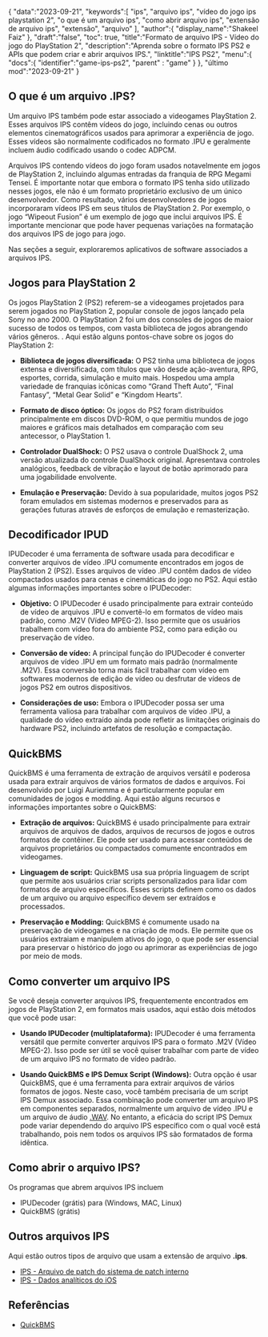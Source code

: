 {
"data":"2023-09-21",
   "keywords":[
"ips",
"arquivo ips",
"vídeo do jogo ips playstation 2",
"o que é um arquivo ips",
"como abrir arquivo ips",
"extensão de arquivo ips",
"extensão",
"arquivo"
],
   "author":{
"display_name":"Shakeel Faiz"
},
"draft":"false",
"toc": true,
"title":"Formato de arquivo IPS - Vídeo do jogo do PlayStation 2",
   "description":"Aprenda sobre o formato IPS PS2 e APIs que podem criar e abrir arquivos IPS.",
"linktitle":"IPS PS2",
   "menu":{
      "docs":{
         "identifier":"game-ips-ps2",
"parent" : "game"
}
},
"último mod":"2023-09-21"
}

## O que é um arquivo .IPS?

Um arquivo IPS também pode estar associado a videogames PlayStation 2. Esses arquivos IPS contêm vídeos do jogo, incluindo cenas ou outros elementos cinematográficos usados para aprimorar a experiência de jogo. Esses vídeos são normalmente codificados no formato .IPU e geralmente incluem áudio codificado usando o codec ADPCM.

Arquivos IPS contendo vídeos do jogo foram usados notavelmente em jogos de PlayStation 2, incluindo algumas entradas da franquia de RPG Megami Tensei. É importante notar que embora o formato IPS tenha sido utilizado nesses jogos, ele não é um formato proprietário exclusivo de um único desenvolvedor. Como resultado, vários desenvolvedores de jogos incorporaram vídeos IPS em seus títulos de PlayStation 2. Por exemplo, o jogo “Wipeout Fusion” é um exemplo de jogo que inclui arquivos IPS. É importante mencionar que pode haver pequenas variações na formatação dos arquivos IPS de jogo para jogo.

Nas seções a seguir, exploraremos aplicativos de software associados a arquivos IPS.

## Jogos para PlayStation 2

Os jogos PlayStation 2 (PS2) referem-se a videogames projetados para serem jogados no PlayStation 2, popular console de jogos lançado pela Sony no ano 2000. O PlayStation 2 foi um dos consoles de jogos de maior sucesso de todos os tempos, com vasta biblioteca de jogos abrangendo vários gêneros. . Aqui estão alguns pontos-chave sobre os jogos do PlayStation 2:

- **Biblioteca de jogos diversificada:** O PS2 tinha uma biblioteca de jogos extensa e diversificada, com títulos que vão desde ação-aventura, RPG, esportes, corrida, simulação e muito mais. Hospedou uma ampla variedade de franquias icônicas como “Grand Theft Auto”, “Final Fantasy”, “Metal Gear Solid” e “Kingdom Hearts”.

- **Formato de disco óptico:** Os jogos do PS2 foram distribuídos principalmente em discos DVD-ROM, o que permitiu mundos de jogo maiores e gráficos mais detalhados em comparação com seu antecessor, o PlayStation 1.

- **Controlador DualShock:** O PS2 usava o controle DualShock 2, uma versão atualizada do controle DualShock original. Apresentava controles analógicos, feedback de vibração e layout de botão aprimorado para uma jogabilidade envolvente.

- **Emulação e Preservação:** Devido à sua popularidade, muitos jogos PS2 foram emulados em sistemas modernos e preservados para as gerações futuras através de esforços de emulação e remasterização.

## Decodificador IPUD

IPUDecoder é uma ferramenta de software usada para decodificar e converter arquivos de vídeo .IPU comumente encontrados em jogos de PlayStation 2 (PS2). Esses arquivos de vídeo .IPU contêm dados de vídeo compactados usados para cenas e cinemáticas do jogo no PS2. Aqui estão algumas informações importantes sobre o IPUDecoder:

- **Objetivo:** O IPUDecoder é usado principalmente para extrair conteúdo de vídeo de arquivos .IPU e convertê-lo em formatos de vídeo mais padrão, como .M2V (Vídeo MPEG-2). Isso permite que os usuários trabalhem com vídeo fora do ambiente PS2, como para edição ou preservação de vídeo.

- **Conversão de vídeo:** A principal função do IPUDecoder é converter arquivos de vídeo .IPU em um formato mais padrão (normalmente .M2V). Essa conversão torna mais fácil trabalhar com vídeo em softwares modernos de edição de vídeo ou desfrutar de vídeos de jogos PS2 em outros dispositivos.

- **Considerações de uso:** Embora o IPUDecoder possa ser uma ferramenta valiosa para trabalhar com arquivos de vídeo .IPU, a qualidade do vídeo extraído ainda pode refletir as limitações originais do hardware PS2, incluindo artefatos de resolução e compactação.

## QuickBMS

QuickBMS é uma ferramenta de extração de arquivos versátil e poderosa usada para extrair arquivos de vários formatos de dados e arquivos. Foi desenvolvido por Luigi Auriemma e é particularmente popular em comunidades de jogos e modding. Aqui estão alguns recursos e informações importantes sobre o QuickBMS:

- **Extração de arquivos:** QuickBMS é usado principalmente para extrair arquivos de arquivos de dados, arquivos de recursos de jogos e outros formatos de contêiner. Ele pode ser usado para acessar conteúdos de arquivos proprietários ou compactados comumente encontrados em videogames.

- **Linguagem de script:** QuickBMS usa sua própria linguagem de script que permite aos usuários criar scripts personalizados para lidar com formatos de arquivo específicos. Esses scripts definem como os dados de um arquivo ou arquivo específico devem ser extraídos e processados.

- **Preservação e Modding:** QuickBMS é comumente usado na preservação de videogames e na criação de mods. Ele permite que os usuários extraiam e manipulem ativos do jogo, o que pode ser essencial para preservar o histórico do jogo ou aprimorar as experiências de jogo por meio de mods.

## Como converter um arquivo IPS

Se você deseja converter arquivos IPS, frequentemente encontrados em jogos de PlayStation 2, em formatos mais usados, aqui estão dois métodos que você pode usar:

- **Usando IPUDecoder (multiplataforma):** IPUDecoder é uma ferramenta versátil que permite converter arquivos IPS para o formato .M2V (Vídeo MPEG-2). Isso pode ser útil se você quiser trabalhar com parte de vídeo de um arquivo IPS no formato de vídeo padrão.

- **Usando QuickBMS e IPS Demux Script (Windows):** Outra opção é usar QuickBMS, que é uma ferramenta para extrair arquivos de vários formatos de jogos. Neste caso, você também precisaria de um script IPS Demux associado. Essa combinação pode converter um arquivo IPS em componentes separados, normalmente um arquivo de vídeo .IPU e um arquivo de áudio [.WAV](/pt/audio/wav/). No entanto, a eficácia do script IPS Demux pode variar dependendo do arquivo IPS específico com o qual você está trabalhando, pois nem todos os arquivos IPS são formatados de forma idêntica.

## Como abrir o arquivo IPS?

Os programas que abrem arquivos IPS incluem

- IPUDecoder (grátis) para (Windows, MAC, Linux)
- QuickBMS (grátis)

## Outros arquivos IPS

Aqui estão outros tipos de arquivo que usam a extensão de arquivo **.ips**.

- [IPS - Arquivo de patch do sistema de patch interno](/pt/game/ips/)
- [IPS - Dados analíticos do iOS](/pt/misc/ips/)

## Referências
* [QuickBMS](http://aluigi.altervista.org/quickbms.htm)

